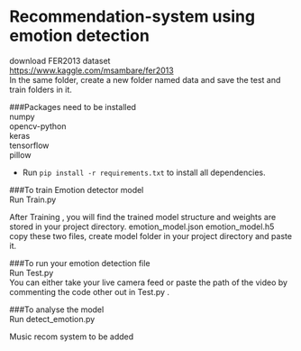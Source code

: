# Recommendation-system using emotion detection
download FER2013 dataset
<br />https://www.kaggle.com/msambare/fer2013
<br />In the same folder, create a new folder named data and save the test and train folders in it.



###Packages need to be installed
<br />numpy
<br />opencv-python
<br />keras
<br />tensorflow
<br />pillow
<br />


- Run <code>pip install -r requirements.txt</code> to install all dependencies.


###To train Emotion detector model
<br />Run Train.py

After Training , you will find the trained model structure and weights are stored in your project directory. emotion_model.json emotion_model.h5
<br />copy these two files, create model folder in your project directory and paste it.

###To run your emotion detection file
<br />Run Test.py
<br />You can either take your live camera feed or paste the path of the video by commenting the code other out in Test.py .

###To analyse the model
<br />Run detect_emotion.py

Music recom system to be added
